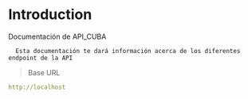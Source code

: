 # Introduction

Documentación de API_CUBA

      Esta documentación te dará información acerca de los diferentes endpoint de la API

> Base URL

```yaml
http://localhost
```